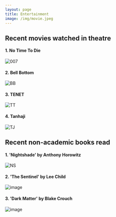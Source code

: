 ```yaml
---
layout: page
title: Entertainment
image: /img/movie.jpeg
---
```


## Recent movies watched in theatre


#### 1. No Time To Die
![007](https://user-images.githubusercontent.com/50674138/146722800-a347af98-220e-454f-92f4-e9fd19154e52.png)<br/>

#### 2. Bell Bottom
![BB](https://user-images.githubusercontent.com/50674138/146722949-5f1a75b5-6db9-421f-bfe5-ed3dc2744b71.png)<br/>

#### 3. TENET
![TT](https://user-images.githubusercontent.com/50674138/146724622-3c929aee-c0d1-4600-836b-a001824f143f.png)

#### 4. Tanhaji
![TJ](https://user-images.githubusercontent.com/50674138/146723341-5663d99c-4b6f-4131-bb53-65205ae5f761.png)<br/>

## Recent non-academic books read

#### 1. 'Nightshade' by Anthony Horowitz
![NS](https://user-images.githubusercontent.com/50674138/146724383-bcda93da-408b-4d68-a40f-a0bbce2f3f24.png)<br/>

#### 2. 'The Sentinel' by Lee Child
![image](https://user-images.githubusercontent.com/50674138/146724766-e12964a2-445a-47ee-ab96-7a0f81a28607.png)<br/>

#### 3. 'Dark Matter' by Blake Crouch
![image](https://user-images.githubusercontent.com/50674138/146724870-570b28aa-1d70-4c97-9a48-c8f2c47782cd.png)<br/>

